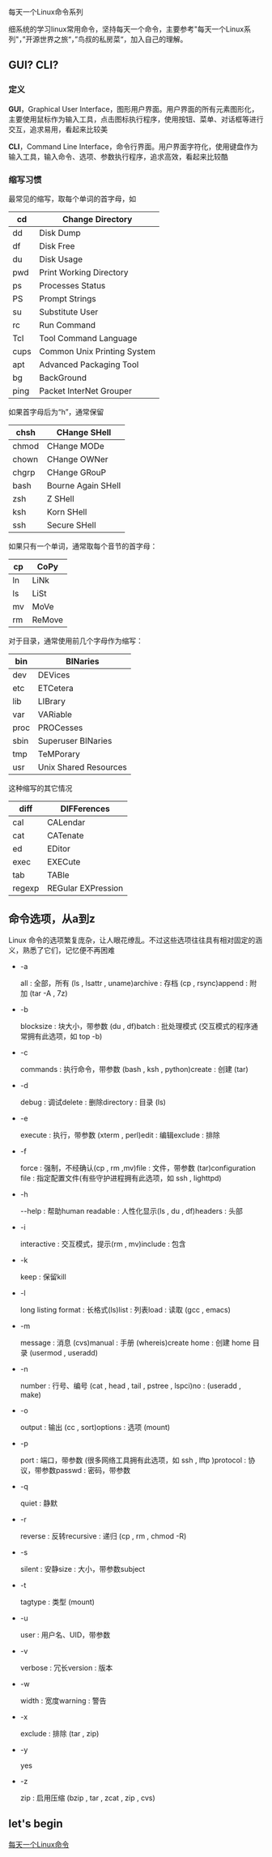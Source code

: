 每天一个Linux命令系列

细系统的学习linux常用命令，坚持每天一个命令，主要参考"每天一个Linux系列"，”开源世界之旅“，”鸟叔的私房菜“，加入自己的理解。

## GUI? CLI?

### 定义

**GUI**，Graphical User Interface，图形用户界面。用户界面的所有元素图形化，主要使用鼠标作为输入工具，点击图标执行程序，使用按钮、菜单、对话框等进行交互，追求易用，看起来比较美

**CLI**，Command Line Interface，命令行界面。用户界面字符化，使用键盘作为输入工具，输入命令、选项、参数执行程序，追求高效，看起来比较酷

### 缩写习惯

最常见的缩写，取每个单词的首字母，如

| cd   | Change Directory            |
| ---- | --------------------------- |
| dd   | Disk Dump                   |
| df   | Disk Free                   |
| du   | Disk Usage                  |
| pwd  | Print Working Directory     |
| ps   | Processes Status            |
| PS   | Prompt Strings              |
| su   | Substitute User             |
| rc   | Run Command                 |
| Tcl  | Tool Command Language       |
| cups | Common Unix Printing System |
| apt  | Advanced Packaging Tool     |
| bg   | BackGround                  |
| ping | Packet InterNet Grouper     |

如果首字母后为“h”，通常保留

| chsh  | CHange SHell       |
| ----- | ------------------ |
| chmod | CHange MODe        |
| chown | CHange OWNer       |
| chgrp | CHange GRouP       |
| bash  | Bourne Again SHell |
| zsh   | Z SHell            |
| ksh   | Korn SHell         |
| ssh   | Secure SHell       |

如果只有一个单词，通常取每个音节的首字母：

| cp   | CoPy   |
| ---- | ------ |
| ln   | LiNk   |
| ls   | LiSt   |
| mv   | MoVe   |
| rm   | ReMove |

对于目录，通常使用前几个字母作为缩写：

| bin  | BINaries              |
| ---- | --------------------- |
| dev  | DEVices               |
| etc  | ETCetera              |
| lib  | LIBrary               |
| var  | VARiable              |
| proc | PROCesses             |
| sbin | Superuser BINaries    |
| tmp  | TeMPorary             |
| usr  | Unix Shared Resources |

这种缩写的其它情况

| diff   | DIFFerences        |
| ------ | ------------------ |
| cal    | CALendar           |
| cat    | CATenate           |
| ed     | EDitor             |
| exec   | EXECute            |
| tab    | TABle              |
| regexp | REGular EXPression |

## 命令选项，从a到z

Linux 命令的选项繁复庞杂，让人眼花缭乱。不过这些选项往往具有相对固定的涵义，熟悉了它们，记忆便不再困难

- -a

  all : 全部，所有 (ls , lsattr , uname)archive : 存档 (cp , rsync)append : 附加 (tar -A , 7z)

- -b

  blocksize : 块大小，带参数 (du , df)batch : 批处理模式 (交互模式的程序通常拥有此选项，如 top -b)

- -c

  commands : 执行命令，带参数 (bash , ksh , python)create : 创建 (tar)

- -d

  debug : 调试delete : 删除directory : 目录 (ls)

- -e

  execute : 执行，带参数 (xterm , perl)edit : 编辑exclude : 排除

- -f

  force : 强制，不经确认(cp , rm ,mv)file : 文件，带参数 (tar)configuration file : 指定配置文件(有些守护进程拥有此选项，如 ssh , lighttpd)

- -h

  --help : 帮助human readable : 人性化显示(ls , du , df)headers : 头部

- -i

  interactive : 交互模式，提示(rm , mv)include : 包含

- -k

  keep : 保留kill

- -l

  long listing format : 长格式(ls)list : 列表load : 读取 (gcc , emacs)

- -m

  message : 消息 (cvs)manual : 手册 (whereis)create home : 创建 home 目录 (usermod , useradd)

- -n

  number : 行号、编号 (cat , head , tail , pstree , lspci)no : (useradd , make)

- -o

  output : 输出 (cc , sort)options : 选项 (mount)

- -p

  port : 端口，带参数 (很多网络工具拥有此选项，如 ssh , lftp )protocol : 协议，带参数passwd : 密码，带参数

- -q

  quiet : 静默

- -r

  reverse : 反转recursive : 递归 (cp , rm , chmod -R)

- -s

  silent : 安静size : 大小，带参数subject

- -t

  tagtype : 类型 (mount)

- -u

  user : 用户名、UID，带参数

- -v

  verbose : 冗长version : 版本

- -w

  width : 宽度warning : 警告

- -x

  exclude : 排除 (tar , zip)

- -y

  yes

- -z

  zip : 启用压缩 (bzip , tar , zcat , zip , cvs)

## let's begin

[每天一个Linux命令](http://www.cnblogs.com/peida/archive/2012/12/05/2803591.html)